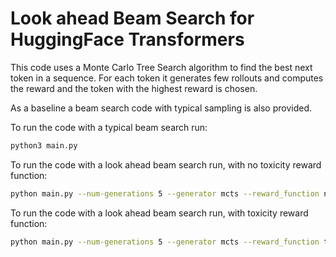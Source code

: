 # Look ahead Beam Search for HuggingFace Transformers
This code uses a Monte Carlo Tree Search algorithm to find the best next token in a sequence. For each token it generates few rollouts and computes the reward and the token with the highest reward is chosen.

As a baseline a beam search code with typical sampling is also provided.

To run the code with a typical beam search run:
``` bash
python3 main.py
```

To run the code with a look ahead beam search run, with no toxicity reward function:
``` bash
python main.py --num-generations 5 --generator mcts --reward_function no-toxicity
```

To run the code with a look ahead beam search run, with toxicity reward function:
``` bash
python main.py --num-generations 5 --generator mcts --reward_function toxicity
```